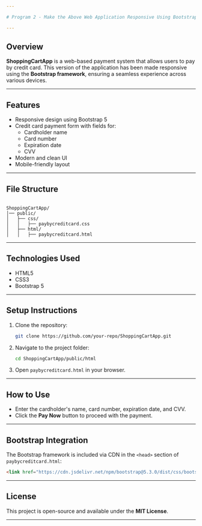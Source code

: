 ```yaml
---

# Program 2 - Make the Above Web Application Responsive Using Bootstrap Framework

---
```


## Overview

**ShoppingCartApp** is a web-based payment system that allows users to pay by credit card. This version of the application has been made responsive using the **Bootstrap framework**, ensuring a seamless experience across various devices.

---

## Features

- Responsive design using Bootstrap 5  
- Credit card payment form with fields for:
  - Cardholder name  
  - Card number  
  - Expiration date  
  - CVV  
- Modern and clean UI  
- Mobile-friendly layout  

---

## File Structure

```

ShoppingCartApp/
│── public/
│   ├── css/
│   │   ├── paybycreditcard.css
│   ├── html/
│   │   ├── paybycreditcard.html

````

---

## Technologies Used

- HTML5  
- CSS3  
- Bootstrap 5  

---

## Setup Instructions

1. Clone the repository:
   ```bash
   git clone https://github.com/your-repo/ShoppingCartApp.git
   ```


2. Navigate to the project folder:

   ```bash
   cd ShoppingCartApp/public/html
   ```

3. Open `paybycreditcard.html` in your browser.

---

## How to Use

* Enter the cardholder's name, card number, expiration date, and CVV.
* Click the **Pay Now** button to proceed with the payment.

---

## Bootstrap Integration

The Bootstrap framework is included via CDN in the `<head>` section of `paybycreditcard.html`:

```html
<link href="https://cdn.jsdelivr.net/npm/bootstrap@5.3.0/dist/css/bootstrap.min.css" rel="stylesheet">
```

---

## License

This project is open-source and available under the **MIT License**.

---
